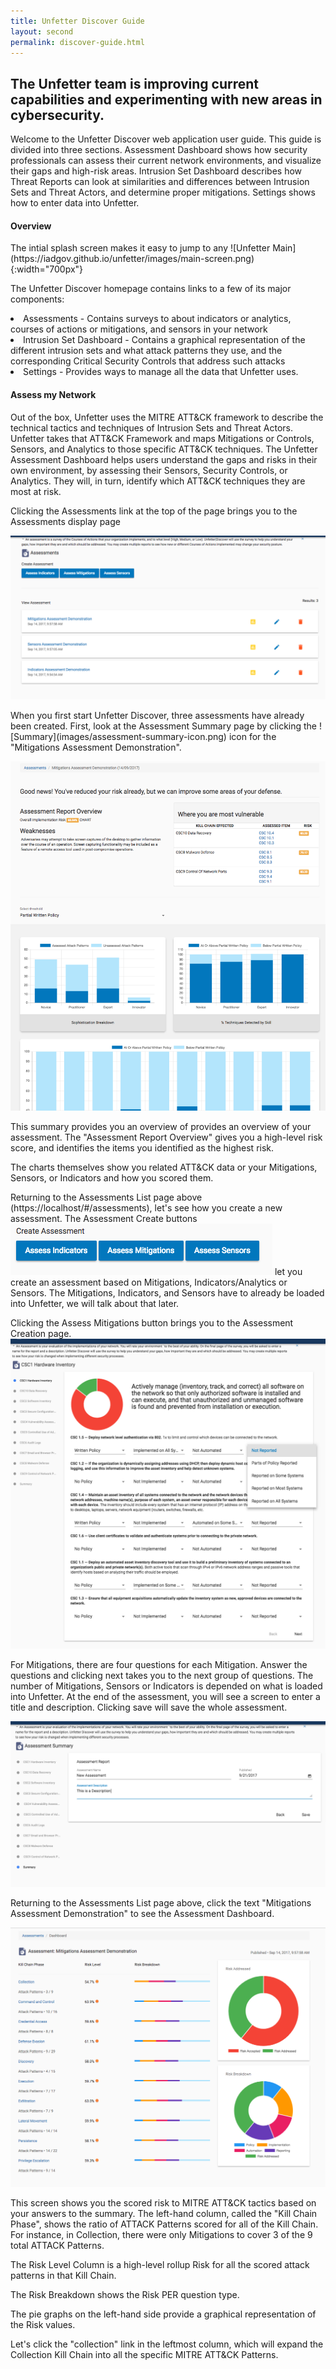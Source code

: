 ```yaml
---
title: Unfetter Discover Guide
layout: second
permalink: discover-guide.html
---
```


<div class="container py-5"><!--FIRST TEXT BLOCK-->
<div class="row justify-content-center">
<div class="col-9">

<div class="row py-3">
<div class="col text-center">
<h2>The Unfetter team is improving current capabilities and experimenting with new areas in cybersecurity.</h2>
</div>
</div>
</div>
<div class="row p-3">
<div class="col">

Welcome to the Unfetter Discover web application user guide. This guide is divided into three sections.  Assessment Dashboard shows how security professionals can assess their current network environments, and visualize their gaps and high-risk areas.  Intrusion Set Dashboard describes how Threat Reports can look at similarities and differences between Intrusion Sets and Threat Actors, and determine proper mitigations.  Settings shows how to enter data into Unfetter.

<h4>Overview</h4>
The intial splash screen makes it easy to jump to any 
![Unfetter Main](https://iadgov.github.io/unfetter/images/main-screen.png){:width="700px"}

The Unfetter Discover homepage contains links to a few of its major components:
<li> Assessments - Contains surveys to about indicators or analytics, courses of actions or mitigations, and sensors in your network</li>
<li>Intrusion Set Dashboard - Contains a graphical representation of the different intrusion sets and what attack patterns they use, and the corresponding Critical Security Controls that address such attacks</li>
<li>Settings - Provides ways to manage all the data that Unfetter uses.</li>

<h4>Assess my Network</h4>
<p>
Out of the box, Unfetter uses the MITRE ATT&CK framework to describe the technical tactics and techniques of Intrusion Sets and Threat Actors.  Unfetter takes that ATT&CK Framework and maps Mitigations or Controls, Sensors, and Analytics to those specific ATT&CK techniques.  The Unfetter Assessment Dashboard helps users understand the gaps and risks in their own environment, by assessing their Sensors, Security Controls, or Analytics.  They will, in turn, identify which ATT&CK techniques they are most at risk.
</p><p>
Clicking the Assessments link at the top of the page brings you to the Assessments display page
</p><p>
<img src="images/assessments.png">
</p><p>
When you first start Unfetter Discover, three assessments have already been created.  First, look at the Assessment Summary page by clicking the ![Summary](images/assessment-summary-icon.png) icon for the "Mitigations Assessment Demonstration".
</p><p>
<img src="images/assessment-summary.png">
</p><p>
This summary provides you an overview of provides an overview of your assessment.  The "Assessment Report Overview" gives you a high-level risk score, and identifies the items you identified as the highest risk.
</p><p>
The charts themselves show you related ATT&CK data or your Mitigations, Sensors, or Indicators and how you scored them.  
</p><p>
Returning to the Assessments List page above (https://localhost/#/assessments), let's see how you create a new assessment.  The Assessment Create buttons <img src="/images/assessment-create-buttons.png"> let you create an assessment based on Mitigations, Indicators/Analytics or Sensors.  The Mitigations, Indicators, and Sensors have to already be loaded into Unfetter, we will talk about that later.
</p><p>
Clicking the Assess Mitigations button brings you to the Assessment Creation page.
<img src="images/assessment-create.png">
</p><p>
For Mitigations, there are four questions for each Mitigation.  Answer the questions and clicking next takes you to the next group of questions.  The number of Mitigations, Sensors or Indicators is depended on what is loaded into Unfetter.  At the end of the assessment, you will see a screen to enter a title and description.  Clicking save will save the whole assessment.
</p><p>
<img src="images/assessment-create-finish.png">
</p><p>

Returning to the Assessments List page above, click the text "Mitigations Assessment Demonstration" to see the Assessment Dashboard.
</p><p>
<img src="images/assessment-dashboard-overview.png">
</p><p>
This screen shows you the scored risk to MITRE ATT&CK tactics based on your answers to the summary.  The left-hand column, called the "Kill Chain Phase", shows the ratio of ATTACK Patterns scored for all of the Kill Chain.  For instance, in Collection, there were only Mitigations to cover 3 of the 9 total ATTACK Patterns.  
</p><p>
The Risk Level Column is a high-level rollup Risk for all the scored attack patterns in that Kill Chain.
</p><p>
The Risk Breakdown shows the Risk PER question type.
</p><p>
The pie graphs on the left-hand side provide a graphical representation of the Risk values.
</p><p>
Let's click the "collection" link in the leftmost column, which will expand the Collection Kill Chain into all the specific MITRE ATT&CK Patterns.
</p>
</div>
</div>
</div>
</div>
